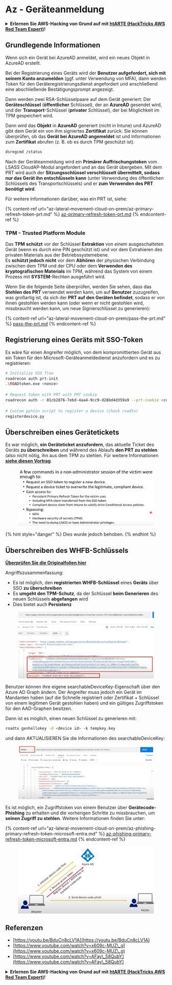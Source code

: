 # Az - Geräteanmeldung

<details>

<summary><strong>Erlernen Sie AWS-Hacking von Grund auf mit</strong> <a href="https://training.hacktricks.xyz/courses/arte"><strong>htARTE (HackTricks AWS Red Team Expert)</strong></a><strong>!</strong></summary>

Andere Möglichkeiten, HackTricks zu unterstützen:

* Wenn Sie Ihr **Unternehmen in HackTricks beworben sehen möchten** oder **HackTricks im PDF-Format herunterladen möchten**, überprüfen Sie die [**ABONNEMENTPLÄNE**](https://github.com/sponsors/carlospolop)!
* Holen Sie sich das [**offizielle PEASS & HackTricks-Merch**](https://peass.creator-spring.com)
* Entdecken Sie [**The PEASS Family**](https://opensea.io/collection/the-peass-family), unsere Sammlung exklusiver [**NFTs**](https://opensea.io/collection/the-peass-family)
* **Treten Sie der** 💬 [**Discord-Gruppe**](https://discord.gg/hRep4RUj7f) oder der [**Telegram-Gruppe**](https://t.me/peass) bei oder **folgen** Sie uns auf **Twitter** 🐦 [**@hacktricks\_live**](https://twitter.com/hacktricks\_live)**.**
* **Teilen Sie Ihre Hacking-Tricks, indem Sie PRs an die** [**HackTricks**](https://github.com/carlospolop/hacktricks) und [**HackTricks Cloud**](https://github.com/carlospolop/hacktricks-cloud) Github-Repositorys einreichen.

</details>

## Grundlegende Informationen

Wenn sich ein Gerät bei AzureAD anmeldet, wird ein neues Objekt in AzureAD erstellt.

Bei der Registrierung eines Geräts wird der **Benutzer aufgefordert, sich mit seinem Konto anzumelden** (ggf. unter Verwendung von MFA), dann werden Token für den Geräteregistrierungsdienst angefordert und anschließend eine abschließende Bestätigungsprompt angezeigt.

Dann werden zwei RSA-Schlüsselpaare auf dem Gerät generiert: Der **Geräteschlüssel** (**öffentlicher** Schlüssel), der an **AzureAD** gesendet wird, und der **Transport**-Schlüssel (**privater** Schlüssel), der bei Möglichkeit im TPM gespeichert wird.

Dann wird das **Objekt** in **AzureAD** generiert (nicht in Intune) und AzureAD gibt dem Gerät ein von ihm signiertes **Zertifikat** zurück. Sie können überprüfen, ob das **Gerät bei AzureAD angemeldet** ist und Informationen zum **Zertifikat** abrufen (z. B. ob es durch TPM geschützt ist).
```bash
dsregcmd /status
```
Nach der Geräteanmeldung wird ein **Primärer Auffrischungstoken** vom LSASS CloudAP-Modul angefordert und an das Gerät übergeben. Mit dem PRT wird auch der **Sitzungsschlüssel verschlüsselt übermittelt, sodass nur das Gerät ihn entschlüsseln kann** (unter Verwendung des öffentlichen Schlüssels des Transportschlüssels) und er **zum Verwenden des PRT benötigt wird**.

Für weitere Informationen darüber, was ein PRT ist, siehe:

{% content-ref url="az-lateral-movement-cloud-on-prem/az-primary-refresh-token-prt.md" %}
[az-primary-refresh-token-prt.md](az-lateral-movement-cloud-on-prem/az-primary-refresh-token-prt.md)
{% endcontent-ref %}

### TPM - Trusted Platform Module

Das **TPM** **schützt** vor der Schlüssel **Extraktion** von einem ausgeschalteten Gerät (wenn es durch eine PIN geschützt ist) und vor dem Extrahieren des privaten Materials aus der Betriebssystemebene.\
Es **schützt jedoch nicht** vor dem **Abhören** der physischen Verbindung zwischen dem TPM und der CPU oder dem **Verwenden des kryptografischen Materials** im TPM, während das System von einem Prozess mit **SYSTEM**-Rechten ausgeführt wird.

Wenn Sie die folgende Seite überprüfen, werden Sie sehen, dass das **Stehlen des PRT** verwendet werden kann, um auf **Benutzer** zuzugreifen, was großartig ist, da sich der **PRT auf den Geräten befindet**, sodass er von ihnen gestohlen werden kann (oder wenn er nicht gestohlen wird, missbraucht werden kann, um neue Signierschlüssel zu generieren):

{% content-ref url="az-lateral-movement-cloud-on-prem/pass-the-prt.md" %}
[pass-the-prt.md](az-lateral-movement-cloud-on-prem/pass-the-prt.md)
{% endcontent-ref %}

## Registrierung eines Geräts mit SSO-Token

Es wäre für einen Angreifer möglich, von dem kompromittierten Gerät aus ein Token für den Microsoft-Geräteanmeldedienst anzufordern und es zu registrieren:
```bash
# Initialize SSO flow
roadrecon auth prt-init
.\ROADtoken.exe <nonce>

# Request token with PRT with PRT cookie
roadrecon auth -r 01cb2876-7ebd-4aa4-9cc9-d28bd4d359a9 --prt-cookie <cookie>

# Custom pyhton script to register a device (check roadtx)
registerdevice.py
```
## Überschreiben eines Gerätetickets

Es war möglich, **ein Geräteticket anzufordern**, das aktuelle Ticket des Geräts **zu überschreiben** und während des Ablaufs **den PRT zu stehlen** (also nicht nötig, ihn aus dem TPM zu stehlen. Für weitere Informationen [**siehe diesen Vortrag**](https://youtu.be/BduCn8cLV1A).

<figure><img src="../../.gitbook/assets/image (32).png" alt=""><figcaption></figcaption></figure>

{% hint style="danger" %}
Dies wurde jedoch behoben.
{% endhint %}

## Überschreiben des WHFB-Schlüssels

[**Überprüfen Sie die Originalfolien hier**](https://dirkjanm.io/assets/raw/Windows%20Hello%20from%20the%20other%20side\_nsec\_v1.0.pdf)

Angriffszusammenfassung:

- Es ist möglich, den **registrierten WHFB-Schlüssel** eines **Geräts** über SSO **zu überschreiben**
- Es **umgeht den TPM-Schutz**, da der Schlüssel **beim Generieren** des neuen Schlüssels **abgefangen** wird
- Dies bietet auch **Persistenz**

<figure><img src="../../.gitbook/assets/image (34).png" alt=""><figcaption></figcaption></figure>

Benutzer können ihre eigene searchableDeviceKey-Eigenschaft über den Azure AD Graph ändern. Der Angreifer muss jedoch ein Gerät im Mandanten haben (auf die Schnelle registriert oder Zertifikat + Schlüssel von einem legitimen Gerät gestohlen haben) und ein gültiges Zugriffstoken für den AAD-Graphen besitzen.

Dann ist es möglich, einen neuen Schlüssel zu generieren mit:
```bash
roadtx genhellokey -d <device id> -k tempkey.key
```
und dann AKTUALISIEREN Sie die Informationen des searchableDeviceKey:

<figure><img src="../../.gitbook/assets/image (36).png" alt=""><figcaption></figcaption></figure>

Es ist möglich, ein Zugriffstoken von einem Benutzer über **Gerätecode-Phishing** zu erhalten und die vorherigen Schritte zu missbrauchen, um **seinen Zugriff zu stehlen**. Weitere Informationen finden Sie unter:

{% content-ref url="az-lateral-movement-cloud-on-prem/az-phishing-primary-refresh-token-microsoft-entra.md" %}
[az-phishing-primary-refresh-token-microsoft-entra.md](az-lateral-movement-cloud-on-prem/az-phishing-primary-refresh-token-microsoft-entra.md)
{% endcontent-ref %}

<figure><img src="../../.gitbook/assets/image (37).png" alt=""><figcaption></figcaption></figure>

## Referenzen

* [https://youtu.be/BduCn8cLV1A](https://youtu.be/BduCn8cLV1A)
* [https://www.youtube.com/watch?v=x609c-MUZ\_g](https://www.youtube.com/watch?v=x609c-MUZ\_g)
* [https://www.youtube.com/watch?v=AFay\_58QubY](https://www.youtube.com/watch?v=AFay\_58QubY)

<details>

<summary><strong>Erlernen Sie AWS-Hacking von Grund auf mit</strong> <a href="https://training.hacktricks.xyz/courses/arte"><strong>htARTE (HackTricks AWS Red Team Expert)</strong></a><strong>!</strong></summary>

Andere Möglichkeiten, HackTricks zu unterstützen:

* Wenn Sie Ihr **Unternehmen in HackTricks beworben sehen möchten** oder **HackTricks als PDF herunterladen möchten**, überprüfen Sie die [**ABONNEMENTPLÄNE**](https://github.com/sponsors/carlospolop)!
* Holen Sie sich das [**offizielle PEASS & HackTricks-Merch**](https://peass.creator-spring.com)
* Entdecken Sie [**The PEASS Family**](https://opensea.io/collection/the-peass-family), unsere Sammlung exklusiver [**NFTs**](https://opensea.io/collection/the-peass-family)
* **Treten Sie der** 💬 [**Discord-Gruppe**](https://discord.gg/hRep4RUj7f) oder der [**Telegram-Gruppe**](https://t.me/peass) bei oder **folgen** Sie uns auf **Twitter** 🐦 [**@hacktricks\_live**](https://twitter.com/hacktricks\_live)**.**
* **Teilen Sie Ihre Hacking-Tricks, indem Sie PRs an die** [**HackTricks**](https://github.com/carlospolop/hacktricks) und [**HackTricks Cloud**](https://github.com/carlospolop/hacktricks-cloud) GitHub-Repositories einreichen.

</details>
